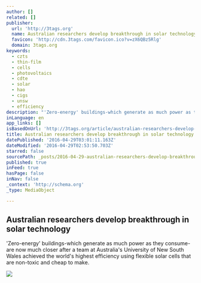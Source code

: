 ```yaml
---
author: []
related: []
publisher:
  url: 'http://3tags.org'
  name: Australian researchers develop breakthrough in solar technology
  favicon: 'http://cdn.3tags.com/favicon.ico?v=zX6QBz5Rlg'
  domain: 3tags.org
keywords:
  - czts
  - thin-film
  - cells
  - photovoltaics
  - cdte
  - solar
  - hao
  - cigs
  - unsw
  - efficiency
description: "'Zero-energy' buildings-which generate as much power as they consume-are now much closer after a team at Australia's University of New South Wales achieved the world's highest efficiency using flexible solar cells that are non-toxic and cheap to make."
inLanguage: en
app_links: []
isBasedOnUrl: 'http://3tags.org/article/australian-researchers-develop-breakthrough-in-solar-technology'
title: Australian researchers develop breakthrough in solar technology
datePublished: '2016-04-29T03:01:11.163Z'
dateModified: '2016-04-29T02:53:50.703Z'
starred: false
sourcePath: _posts/2016-04-29-australian-researchers-develop-breakthrough-in-solar-technol.md
published: true
inFeed: true
hasPage: false
inNav: false
_context: 'http://schema.org'
_type: MediaObject

---
```

<article style=""><h1>Australian researchers develop breakthrough in solar technology</h1><p>'Zero-energy' buildings-which generate as much power as they consume-are now much closer after a team at Australia's University of New South Wales achieved the world's highest efficiency using flexible solar cells that are non-toxic and cheap to make.</p><img src="https://s3-eu-west-1.amazonaws.com/3tags-prod/article/7ca4d978452666c94505389bdf9a29e61e9d7be8/572233d527ca7/original.jpg" /></article>